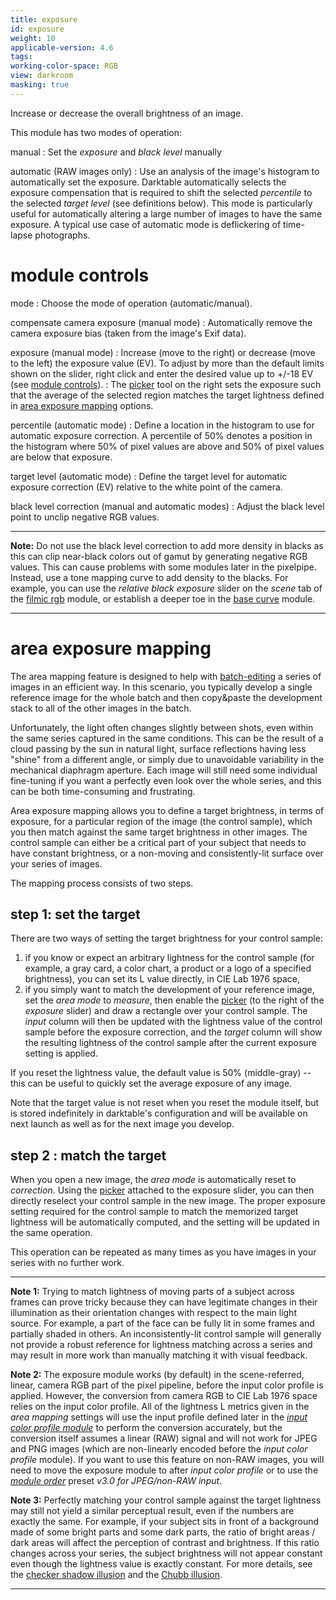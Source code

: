 ```yaml
---
title: exposure
id: exposure
weight: 10
applicable-version: 4.6
tags:
working-color-space: RGB
view: darkroom
masking: true
---
```


Increase or decrease the overall brightness of an image.

This module has two modes of operation:

manual
: Set the _exposure_ and _black level_ manually

automatic (RAW images only)
: Use an analysis of the image's histogram to automatically set the exposure. Darktable automatically selects the exposure compensation that is required to shift the selected _percentile_ to the selected _target level_ (see definitions below). This mode is particularly useful for automatically altering a large number of images to have the same exposure. A typical use case of automatic mode is deflickering of time-lapse photographs.

# module controls

mode
: Choose the mode of operation (automatic/manual).

compensate camera exposure (manual mode)
: Automatically remove the camera exposure bias (taken from the image's Exif data).

exposure (manual mode)
: Increase (move to the right) or decrease (move to the left) the exposure value (EV). To adjust by more than the default limits shown on the slider, right click and enter the desired value up to +/-18 EV (see [module controls](../../darkroom/processing-modules/module-controls.md)).
: The [picker](../../darkroom/processing-modules/module-controls.md#pickers) tool on the right sets the exposure such that the average of the selected region matches the target lightness defined in [area exposure mapping](#area-exposure-mapping) options.

percentile (automatic mode)
: Define a location in the histogram to use for automatic exposure correction. A percentile of 50% denotes a position in the histogram where 50% of pixel values are above and 50% of pixel values are below that exposure.

target level (automatic mode)
: Define the target level for automatic exposure correction (EV) relative to the white point of the camera.

black level correction (manual and automatic modes)
: Adjust the black level point to unclip negative RGB values.

---

**Note:** Do not use the black level correction to add more density in blacks as this can clip near-black colors out of gamut by generating negative RGB values. This can cause problems with some modules later in the pixelpipe. Instead, use a tone mapping curve to add density to the blacks. For example, you can use the _relative black exposure_ slider on the _scene_ tab of the [filmic rgb](filmic-rgb.md#scene) module, or establish a deeper toe in the [base curve](base-curve.md) module.

---

# area exposure mapping

The area mapping feature is designed to help with [batch-editing](../../guides-tutorials/batch-editing.md) a series of images in an efficient way. In this scenario, you typically develop a single reference image for the whole batch and then copy&paste the development stack to all of the other images in the batch.

Unfortunately, the light often changes slightly between shots, even within the same series captured in the same conditions. This can be the result of a cloud passing by the sun in natural light, surface reflections having less "shine" from a different angle, or simply due to unavoidable variability in the mechanical diaphragm aperture. Each image will still need some individual fine-tuning if you want a perfectly even look over the whole series, and this can be both time-consuming and frustrating.

Area exposure mapping allows you to define a target brightness, in terms of exposure, for a particular region of the image (the control sample), which you then match against the same target brightness in other images. The control sample can either be a critical part of your subject that needs to have constant brightness, or a non-moving and consistently-lit surface over your series of images.

The mapping process consists of two steps.

## step 1: set the target

There are two ways of setting the target brightness for your control sample:

1. if you know or expect an arbitrary lightness for the control sample (for example, a gray card, a color chart, a product or a logo of a specified brightness), you can set its L value directly, in CIE Lab 1976 space,
2. if you simply want to match the development of your reference image, set the _area mode_ to _measure_, then enable the [picker](../../darkroom/processing-modules/module-controls.md#pickers) (to the right of the _exposure_ slider) and draw a rectangle over your control sample. The _input_ column will then be updated with the lightness value of the control sample before the exposure correction, and the _target_ column will show the resulting lightness of the control sample after the current exposure setting is applied.

If you reset the lightness value, the default value is 50% (middle-gray) -- this can be useful to quickly set the average exposure of any image.

Note that the target value is not reset when you reset the module itself, but is stored indefinitely in darktable's configuration and will be available on next launch as well as for the next image you develop.

## step 2 : match the target

When you open a new image, the _area mode_ is automatically reset to _correction_. Using the [picker](../../darkroom/processing-modules/module-controls.md#pickers) attached to the exposure slider, you can then directly reselect your control sample in the new image. The proper exposure setting required for the control sample to match the memorized target lightness will be automatically computed, and the setting will be updated in the same operation.

This operation can be repeated as many times as you have images in your series with no further work.


---

**Note 1:**  Trying to match lightness of moving parts of a subject across frames can prove tricky because they can have legitimate changes in their illumination as their orientation changes with respect to the main light source. For example, a part of the face can be fully lit in some frames and partially shaded in others. An inconsistently-lit control sample will generally not provide a robust reference for lightness matching across a series and may result in more work than manually matching it with visual feedback.

**Note 2:** The exposure module works (by default) in the scene-referred, linear, camera RGB part of the pixel pipeline, before the input color profile is applied. However, the conversion from camera RGB to CIE Lab 1976 space relies on the input color profile. All of the lightness L metrics given in the _area mapping_ settings will use the input profile defined later in the [_input color profile module_](./input-color-profile.md) to perform the conversion accurately, but the conversion itself assumes a linear (RAW) signal and will not work for JPEG and PNG images (which are non-linearly encoded before the _input color profile_ module). If you want to use this feature on non-RAW images, you will need to move the exposure module to after _input color profile_ or to use the [_module order_](../utility-modules/darkroom/module-order.md) preset _v3.0 for JPEG/non-RAW input_.

**Note 3:** Perfectly matching your control sample against the target lightness may still not yield a similar perceptual result, even if the numbers are exactly the same. For example, if your subject sits in front of a background made of some bright parts and some dark parts, the ratio of bright areas / dark areas will affect the perception of contrast and brightness. If this ratio changes across your series, the subject brightness will not appear constant even though the lightness value is exactly constant. For more details, see the [checker shadow illusion](https://en.wikipedia.org/wiki/Checker_shadow_illusion) and the [Chubb illusion](https://en.wikipedia.org/wiki/Chubb_illusion).

---
